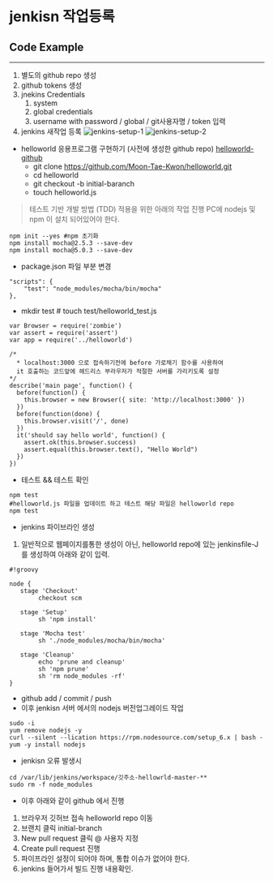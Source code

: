 # jenkisn 작업등록

## Code Example

---
1. 별도의 github repo 생성
2. github tokens 생성
3. jnekins Credentials
    1. system
    2. global credentials
    3. username with password / global / git사용자명 / token 입력
4. jenkins 새작업 등록
![jenkins-setup-1](/TIL/images/jenkins-setup-1.png)
![jenkins-setup-2](/TIL/images/jenkins-setup-2.png)
* helloworld 응용프로그램 구현하기 (사전에 생성한 github repo) [helloworld-github](https://github.com/Moon-Tae-Kwon/helloworld)
    * git clone https://github.com/Moon-Tae-Kwon/helloworld.git
    * cd helloworld
    * git checkout -b initial-baranch
    * touch helloworld.js
> 테스트 기반 개발 방법 (TDD) 적용을 위한 아래의 작업 진행
PC에 nodejs 및 npm 이 설치 되어있어야 한다.
```
npm init --yes #npm 초기화
npm install mocha@2.5.3 --save-dev
npm install mocha@5.0.3 --save-dev
```
* package.json 파일 부분 변경
```
"scripts": {
    "test": "node_modules/mocha/bin/mocha"
},
```
* mkdir test # touch test/helloworld_test.js
```
var Browser = require('zombie')
var assert = require('assert')
var app = require('../helloworld')

/*
  * localhost:3000 으로 접속하기전에 before 가로채기 함수를 사용하여 
  it 호출하는 코드앞에 헤드리스 부라우저가 적절한 서버를 가리키도록 설정
*/
describe('main page', function() { 
  before(function() {
    this.browser = new Browser({ site: 'http://localhost:3000' })
  })
  before(function(done) {
    this.browser.visit('/', done)
  })
  it('should say hello world', function() { 
    assert.ok(this.browser.success)
    assert.equal(this.browser.text(), "Hello World")
  })
})
```
* 테스트 && 테스트 확인
```
npm test
#helloworld.js 파일을 업데이트 하고 테스트 해당 파일은 helloworld repo
npm test
```

* jenkins 파이브라인 생성
1. 일반적으로 웹페이지를통한 생성이 아닌, helloworld repo에 있는 jenkinsfile-J 를 생성하여 아래와 같이 입력.
```
#!groovy 

node {
   stage 'Checkout'
        checkout scm

   stage 'Setup'
        sh 'npm install'

   stage 'Mocha test'
        sh './node_modules/mocha/bin/mocha'

   stage 'Cleanup'
        echo 'prune and cleanup'
        sh 'npm prune'
        sh 'rm node_modules -rf'
}
```
* github add / commit / push
* 이후 jenkisn 서버 에서의 nodejs 버전업그레이드 작업
```
sudo -i
yum remove nodejs -y
curl --silent --lication https://rpm.nodesource.com/setup_6.x | bash -
yum -y install nodejs
```
* jenkisn 오류 발생시
```
cd /var/lib/jenkins/workspace/깃주소-hellowrld-master-**
sudo rm -f node_modules
```
* 이후 아래와 같이 github 에서 진행
1. 브라우저 깃허브 접속 helloworld repo 이동
2. 브랜치 클릭 initial-branch
3. New pull request 클릭 @ 사용자 지정
4. Create pull request 진행
5. 파이프라인 설정이 되어야 하며, 통합 이슈가 없어야 한다.
6. jenkins 들어가서 빌드 진행 내용확인.